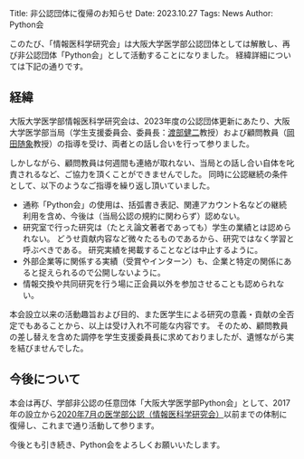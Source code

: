 Title: 非公認団体に復帰のお知らせ
Date: 2023.10.27
Tags: News
Author: Python会

このたび、「情報医科学研究会」は大阪大学医学部公認団体としては解散し、再び非公認団体「Python会」として活動することになりました。
経緯詳細については下記の通りです。

## 経緯
大阪大学医学部情報医科学研究会は、2023年度の公認団体更新にあたり、大阪大学医学部当局（学生支援委員会、委員長：[渡部健二](http://www.pedsurg.med.osaka-u.ac.jp/icare/staff-kenji-watabe.html)教授）および顧問教員（[岡田随象](http://plaza.umin.ac.jp/~yokada/)教授）の指導を受け、両者との話し合いを行って参りました。

しかしながら、顧問教員は何週間も連絡が取れない、当局との話し合い自体を叱責されるなど、ご協力を頂くことができませんでした。
同時に公認継続の条件として、以下のようなご指導を繰り返し頂いていました。

- 通称「Python会」の使用は、括弧書き表記、関連アカウント名などの継続利用を含め、今後は（当局公認の規約に関わらず）認めない。
- 研究室で行った研究は（たとえ論文著者であっても）学生の業績とは認められない。
どうせ貢献内容など微々たるものであるから、研究ではなく学習と呼ぶべきである。
研究実績を掲載することなどは中止するように。
- 外部企業等に関係する実績（受賞やインターン）も、企業と特定の関係にあると捉えられるので公開しないように。
- 情報交換や共同研究を行う場に正会員以外を参加させることも認められない。

本会設立以来の活動趣旨および目的、また医学生による研究の意義・貢献の全否定でもあることから、以上は受け入れ不可能な内容です。
そのため、顧問教員の差し替えを含めた調停を学生支援委員長に求めておりましたが、遺憾ながら実を結びませんでした。


## 今後について
本会は再び、学部非公認の任意団体「大阪大学医学部Python会」として、2017年の設立から[2020年7月の医学部公認（情報医科学研究会）]({filename}../../2020sy/news/officialize_accept.md)以前までの体制に復帰し、これまで通り活動して参ります。

今後とも引き続き、Python会をよろしくお願いいたします。

